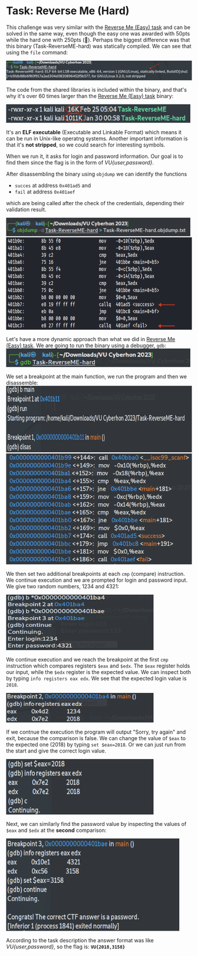 # Task: Reverse Me (Hard)

This challenge was very similar with the [Reverse Me (Easy) task](https://github.com/kallenosf/CTF_Writeups/blob/main/VU_Cyberthon_2023/Reverse%20Me%20(Easy).md) and can be solved in the same way, even though the easy one was awarded with 50pts while the hard one with 250pts (🤔). Perhaps the biggest difference was that this binary (Task-ReverseME-hard) was statically compiled. We can see that using the `file` command:

![file command!](https://raw.githubusercontent.com/kallenosf/CTF_Writeups/main/VU_Cyberthon_2023/img/TaskReverseME-hard1.png)

The code from the shared libraries is included within the binary, and that's why it's over 60 times larger than the [Reverse Me (Easy) task](https://github.com/kallenosf/CTF_Writeups/blob/main/VU_Cyberthon_2023/Reverse%20Me%20(Easy).md) binary:

<img src="https://raw.githubusercontent.com/kallenosf/CTF_Writeups/main/VU_Cyberthon_2023/img/TaskReverseME-hard2.png" width="500" height="50">

It's an **ELF executable** (Executable and Linkable Format) which means it can be run in Unix-like operatng systems. Another important information is that it's **not stripped**, so we could search for interesting symbols.

When we run it, it asks for login and password information. Our goal is to find them since the flag is in the form of *VU{user,password}*.

After disassembling the binary using `objdump` we can identify the functions 
- `succes` at address `0x401ad5` and 
- `fail` at address `0x401aef` 

which are being called after the check of the credentials, depending their validation result.

<img src="https://raw.githubusercontent.com/kallenosf/CTF_Writeups/main/VU_Cyberthon_2023/img/TaskReverseME-hard3.png" width="500" height="50">
<img src="https://raw.githubusercontent.com/kallenosf/CTF_Writeups/main/VU_Cyberthon_2023/img/TaskReverseME-hard4.png" width="700" height="250">

Let's have a more dynamic approach than what we did in [Reverse Me (Easy) task](https://github.com/kallenosf/CTF_Writeups/blob/main/VU_Cyberthon_2023/Reverse%20Me%20(Easy).md). We are going to run the binary using a debugger, `gdb`:
<img src="https://raw.githubusercontent.com/kallenosf/CTF_Writeups/main/VU_Cyberthon_2023/img/TaskReverseME-hard5.png" width="500" height="50">

We set a breakpoint at the main function, we run the program and then we disassemble:
<img src="https://raw.githubusercontent.com/kallenosf/CTF_Writeups/main/VU_Cyberthon_2023/img/TaskReverseME-hard6.png" width="700" height="180">
<img src="https://raw.githubusercontent.com/kallenosf/CTF_Writeups/main/VU_Cyberthon_2023/img/TaskReverseME-hard7.png" width="600" height="300">

We then set two additional breakpoints at each `cmp` (compare) instruction. We continue execution and we are prompted for login and password input. We give two random numbers, 1234 and 4321:

<img src="https://raw.githubusercontent.com/kallenosf/CTF_Writeups/main/VU_Cyberthon_2023/img/TaskReverseME-hard8.png" width="400" height="150">

We continue execution and we reach the breakpoint at the first `cmp` instruction which compares registers `$eax` and `$edx`. The `$eax` register holds our input, while the `$edx` register is the expected value. We can inspect both by typing `info registers eax edx`. We see that the expected login value is `2018`.

<img src="https://raw.githubusercontent.com/kallenosf/CTF_Writeups/main/VU_Cyberthon_2023/img/TaskReverseME-hard9.png" width="400" height="80">

If we contnue the execution the program will output "Sorry, try again" and exit, because the comparison is false. We can change the value of `$eax` to the expected one (2018) by typing `set $eax=2018`. Or we can just run from the start and give the correct login value.

<img src="https://raw.githubusercontent.com/kallenosf/CTF_Writeups/main/VU_Cyberthon_2023/img/TaskReverseME-hard10.png" width="400" height="150">

Next, we can similarly find the password value by inspecting the values of `$eax` and `$edx` at the **second** comparison:

<img src="https://raw.githubusercontent.com/kallenosf/CTF_Writeups/main/VU_Cyberthon_2023/img/TaskReverseME-hard11.png" width="470" height="250">

According to the task description the answer format was like *VU{user,password}*, so the flag is:
**`VU{2018,3158}`**
